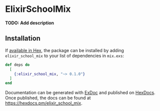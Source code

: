 # ElixirSchoolMix

**TODO: Add description**

## Installation

If [available in Hex](https://hex.pm/docs/publish), the package can be installed
by adding `elixir_school_mix` to your list of dependencies in `mix.exs`:

```elixir
def deps do
  [
    {:elixir_school_mix, "~> 0.1.0"}
  ]
end
```

Documentation can be generated with [ExDoc](https://github.com/elixir-lang/ex_doc)
and published on [HexDocs](https://hexdocs.pm). Once published, the docs can
be found at <https://hexdocs.pm/elixir_school_mix>.

